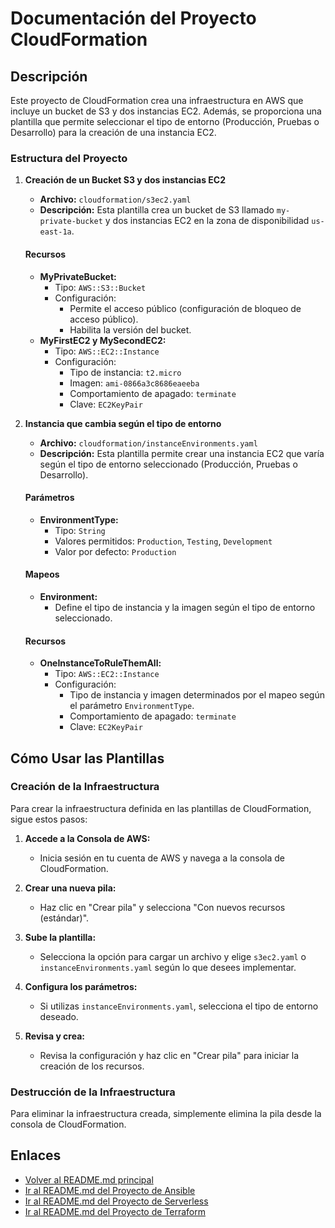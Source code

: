 # Documentación del Proyecto CloudFormation

## Descripción

Este proyecto de CloudFormation crea una infraestructura en AWS que incluye un bucket de S3 y dos instancias EC2. Además, se proporciona una plantilla que permite seleccionar el tipo de entorno (Producción, Pruebas o Desarrollo) para la creación de una instancia EC2.

### Estructura del Proyecto

1. **Creación de un Bucket S3 y dos instancias EC2**
   - **Archivo:** `cloudformation/s3ec2.yaml`
   - **Descripción:** Esta plantilla crea un bucket de S3 llamado `my-private-bucket` y dos instancias EC2 en la zona de disponibilidad `us-east-1a`.

   #### Recursos
   - **MyPrivateBucket:** 
     - Tipo: `AWS::S3::Bucket`
     - Configuración: 
       - Permite el acceso público (configuración de bloqueo de acceso público).
       - Habilita la versión del bucket.
   - **MyFirstEC2 y MySecondEC2:** 
     - Tipo: `AWS::EC2::Instance`
     - Configuración: 
       - Tipo de instancia: `t2.micro`
       - Imagen: `ami-0866a3c8686eaeeba`
       - Comportamiento de apagado: `terminate`
       - Clave: `EC2KeyPair`

2. **Instancia que cambia según el tipo de entorno**
   - **Archivo:** `cloudformation/instanceEnvironments.yaml`
   - **Descripción:** Esta plantilla permite crear una instancia EC2 que varía según el tipo de entorno seleccionado (Producción, Pruebas o Desarrollo).

   #### Parámetros
   - **EnvironmentType:** 
     - Tipo: `String`
     - Valores permitidos: `Production`, `Testing`, `Development`
     - Valor por defecto: `Production`

   #### Mapeos
   - **Environment:** 
     - Define el tipo de instancia y la imagen según el tipo de entorno seleccionado.

   #### Recursos
   - **OneInstanceToRuleThemAll:** 
     - Tipo: `AWS::EC2::Instance`
     - Configuración: 
       - Tipo de instancia y imagen determinados por el mapeo según el parámetro `EnvironmentType`.
       - Comportamiento de apagado: `terminate`
       - Clave: `EC2KeyPair`

## Cómo Usar las Plantillas

### Creación de la Infraestructura

Para crear la infraestructura definida en las plantillas de CloudFormation, sigue estos pasos:

1. **Accede a la Consola de AWS:**
   - Inicia sesión en tu cuenta de AWS y navega a la consola de CloudFormation.

2. **Crear una nueva pila:**
   - Haz clic en "Crear pila" y selecciona "Con nuevos recursos (estándar)".

3. **Sube la plantilla:**
   - Selecciona la opción para cargar un archivo y elige `s3ec2.yaml` o `instanceEnvironments.yaml` según lo que desees implementar.

4. **Configura los parámetros:**
   - Si utilizas `instanceEnvironments.yaml`, selecciona el tipo de entorno deseado.

5. **Revisa y crea:**
   - Revisa la configuración y haz clic en "Crear pila" para iniciar la creación de los recursos.

### Destrucción de la Infraestructura

Para eliminar la infraestructura creada, simplemente elimina la pila desde la consola de CloudFormation.

## Enlaces

- [Volver al README.md principal](../README.md)
- [Ir al README.md del Proyecto de Ansible](../ansible/README.md)
- [Ir al README.md del Proyecto de Serverless](../serverless/README.md)
- [Ir al README.md del Proyecto de Terraform](../terraform/README.md)
